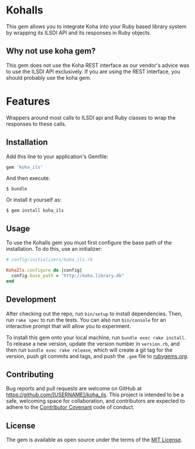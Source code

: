 # KohaIls

This gem allows you to integrate Koha into your Ruby based library system by wrapping its ILSDI API and its responses in Ruby objects.

## Why not use koha gem?

This gem does not use the Koha REST interface as our vendor's advice was to use the ILSDI API exclusively. If you are using the REST interface, you should probably use the koha gem.

# Features

Wrappers around most calls to ILSDI api and Ruby classes to wrap the responses to these calls.

## Installation

Add this line to your application's Gemfile:

```ruby
gem 'koha_ils'
```

And then execute:

    $ bundle

Or install it yourself as:

    $ gem install koha_ils

## Usage

To use the KohaIls gem you must first configure the base path of the installation. To do this, use an initializer:

```ruby
# config/initializers/koha_ils.rb

KohaIls.configure do |config|
  config.base_path = "http://koha.library.dk"
end

```


## Development

After checking out the repo, run `bin/setup` to install dependencies. Then, run `rake spec` to run the tests. You can also run `bin/console` for an interactive prompt that will allow you to experiment.

To install this gem onto your local machine, run `bundle exec rake install`. To release a new version, update the version number in `version.rb`, and then run `bundle exec rake release`, which will create a git tag for the version, push git commits and tags, and push the `.gem` file to [rubygems.org](https://rubygems.org).

## Contributing

Bug reports and pull requests are welcome on GitHub at https://github.com/[USERNAME]/koha_ils. This project is intended to be a safe, welcoming space for collaboration, and contributors are expected to adhere to the [Contributor Covenant](http://contributor-covenant.org) code of conduct.


## License

The gem is available as open source under the terms of the [MIT License](http://opensource.org/licenses/MIT).

